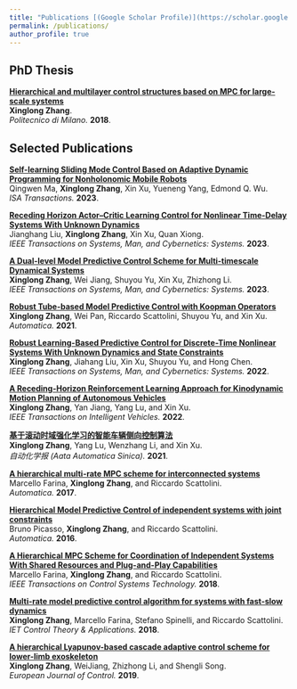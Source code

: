 ```yaml
---
title: "Publications [(Google Scholar Profile)](https://scholar.google.com/citations?user=mJufxWQAAAAJ)"
permalink: /publications/
author_profile: true
---
```


## PhD Thesis
<b>[Hierarchical and multilayer control structures based on MPC for large-scale systems](https://www.politesi.polimi.it/bitstream/10589/137898/1/2018_02_PhD_Zhang.pdf)</b><br>
<b>Xinglong Zhang</b>.<br>
<i>Politecnico di Milano.</i> <b>2018</b>.

## Selected Publications
<b>[Self-learning Sliding Mode Control Based on Adaptive Dynamic Programming for Nonholonomic Mobile Robots](https://doi.org/10.1016/j.isatra.2023.08.005)</b><br>
Qingwen Ma, <b>Xinglong Zhang</b>, Xin Xu, Yueneng Yang, Edmond Q. Wu.<br>
<i> ISA Transactions.</i> <b>2023</b>.

<b>[Receding Horizon Actor–Critic Learning Control for Nonlinear Time-Delay Systems With Unknown Dynamics](https://ieeexplore.ieee.org/document/10103923)</b><br>
Jianghang Liu, <b>Xinglong Zhang</b>, Xin Xu, Quan Xiong.<br>
<i> IEEE Transactions on Systems, Man, and Cybernetics: Systems.</i> <b>2023</b>.

<b>[A Dual-level Model Predictive Control Scheme for Multi-timescale Dynamical Systems](https://ieeexplore.ieee.org/document/9790335)</b><br>
<b>Xinglong Zhang</b>, Wei Jiang, Shuyou Yu, Xin Xu, Zhizhong Li.<br>
<i> IEEE Transactions on Systems, Man, and Cybernetics: Systems.</i> <b>2023</b>.

<b>[Robust Tube-based Model Predictive Control with Koopman Operators](https://arxiv.org/abs/2108.13011)</b><br>
<b>Xinglong Zhang</b>, Wei Pan, Riccardo Scattolini, Shuyou Yu, and Xin Xu.<br>
<i>Automatica.</i> <b>2021</b>.

<b>[Robust Learning-Based Predictive Control for Discrete-Time Nonlinear Systems With Unknown Dynamics and State Constraints](https://arxiv.org/abs/1911.09827v4)</b><br>
<b>Xinglong Zhang</b>, Jiahang Liu, Xin Xu, Shuyou Yu, and Hong Chen.<br>
<i> IEEE Transactions on Systems, Man, and Cybernetics: Systems.</i> <b>2022</b>.

<b>[A Receding-Horizon Reinforcement Learning Approach for Kinodynamic Motion Planning of Autonomous Vehicles](https://ieeexplore.ieee.org/document/9756946)</b><br>
<b>Xinglong Zhang</b>, Yan Jiang, Yang Lu, and Xin Xu.<br>
<i>IEEE Transactions on Intelligent Vehicles.</i> <b>2022</b>.

<b>[基于滚动时域强化学习的智能车辆侧向控制算法](doi:10.16383/j.aas.c210555)</b><br>
<b>Xinglong Zhang</b>, Yang Lu, Wenzhang Li, and Xin Xu.<br>
<i>自动化学报 (Aata Automatica Sinica).</i> <b>2021</b>.

<b>[A hierarchical multi-rate MPC scheme for interconnected systems](https://arxiv.org/abs/1705.08818)</b><br>
Marcello Farina, <b>Xinglong Zhang</b>, and Riccardo Scattolini.<br>
<i>Automatica.</i> <b>2017</b>.

<b>[Hierarchical Model Predictive Control of independent systems with joint constraints](https://www.sciencedirect.com/science/article/abs/pii/S0005109816302989)</b><br>
Bruno Picasso, <b>Xinglong Zhang</b>, and Riccardo Scattolini.<br>
<i>Automatica.</i> <b>2016</b>.

<b>[A Hierarchical MPC Scheme for Coordination of Independent Systems With Shared Resources and Plug-and-Play Capabilities](https://openreview.net/forum?id=rkl6As0cF7)</b><br>
Marcello Farina, <b>Xinglong Zhang</b>, and Riccardo Scattolini.<br>
<i>IEEE Transactions on Control Systems Technology.</i> <b>2018</b>.

<b>[Multi-rate model predictive control algorithm for systems with fast-slow dynamics](https://digital-library.theiet.org/content/journals/10.1049/iet-cta.2018.5220)</b><br>
<b>Xinglong Zhang</b>,  Marcello Farina, Stefano Spinelli, and Riccardo Scattolini.<br>
<i>IET Control Theory & Applications.</i> <b>2018</b>.

<b>[A hierarchical Lyapunov-based cascade adaptive control scheme for lower-limb exoskeleton](https://digital-library.theiet.org/content/journals/10.1049/iet-cta.2018.5220)</b><br>
<b>Xinglong Zhang</b>,  WeiJiang, Zhizhong Li, and Shengli Song.<br>
<i>European Journal of Control.</i> <b>2019</b>.



